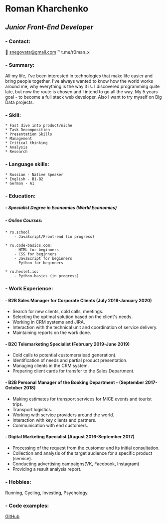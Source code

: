 # **Roman Kharchenko**
## *Junior Front-End Developer*

### - Contact:

:e-mail: snegovata@gmail.com
:tm: t.me/r0man_x 

### - Summary:
All my life, I've been interested in technologies that make life easier and bring people together. I've always wanted to know how the world works around me, why everything is the way it is. I discovered programming quite late, but now the route is chosen and I intend to go all the way. My 5 years goal - to become a full stack web developer. Also I want to try myself on Big Data projects.

### - Skill:
    * Fast dive into product/niche
    * Task Decomposition
    * Presentation Skills
    * Management
    * Critical thinking
    * Analysis 
    * Research

### - Language skills:
    * Russian - Native Speaker
    * English - B1-B2
    * German - A1

### - Education:
  ##### - Specialist Degree in Economics (World Economics)
  ##### - Online Courses: 

    * rs.school
        - JavaScript/Front-end (in progress)

    * ru.code-basics.com: 
        - HTML for beginners
        - CSS for beginners
        - JavaScript for beginners
        - Python for beginners

    * ru.hexlet.io:
        - Python-basics (in progress)

### - Work Experience:

#### - B2B Sales Manager for Corporate Clients (July 2019-January 2020)
* Search for new clients, cold calls, meetings.
* Selecting the optimal solution based on the client's needs.
* Working in CRM systems and JIRA.
* Interaction with the technical unit and coordination of service delivery.
* Maintaining reports on the work done.


#### - B2C Telemarketing Specialist (February 2019-June 2019)
* Cold calls to potential customers(lead generation).
* Identification of needs and partial product presentation.
* Managing clients in the CRM system.
* Preparing client cards for transfer to the Sales Department.

#### - B2B Personal Manager of the Booking Department - (September 2017-October 2018)
* Making estimates for transport services for MICE events and tourist trips.
* Transport logistics.
* Working with service providers around the world.
* Interaction with key clients and partners.
* Communication with end customers.


#### - Digital Marketing Specialist (August 2016-September 2017)
* Processing of the request from the customer and its initial consultation.
* Collection and analysis of the target audience for a specific product (service).
* Conducting advertising campaigns(VK, Facebook, Instagram)
* Providing a result analysis report.

### - Hobbies:
Running, Cycling, Investing, Psychology.

### - Code examples: 
[GitHub](https://github.com/r0man-x)
